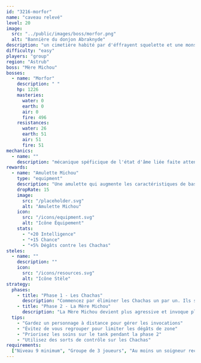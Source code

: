 ```yaml
---
id: "3216-morfor"
name: "caveau relevé"
level: 20
image:
  src: "../public/images/boss/morfor.png"
  alt: "Bannière du donjon Abraknyde"
description: "un cimetière habité par d'éffrayent squelette et une monstre hum "
difficulty: "easy"
players: "group"
region: "Astrub"
boss: "Mère Michou"
bosses:
  - name: "Morfor"
    description: " "
    hp: 1226
    masteries:
      water: 0
      earth: 0
      air: 0
      fire: 496
    resistances:
      water: 26
      earth: 51
      air: 51
      fire: 51
mechanics:
  - name: ""
    description: "mécanique spéficique de l'état d'âme liée faite attention a vos débuf cela peut être un one shot pur et dur sinon rien de bien compliqué si on a un gros dpt eau dans la team"
rewards:
  - name: "Amulette Michou"
    type: "equipment"
    description: "Une amulette qui augmente les caractéristiques de base et offre un bonus aux dégâts contre les créatures de type Chacha."
    dropRate: 15
    image:
      src: "/placeholder.svg"
      alt: "Amulette Michou"
    icon:
      src: "/icons/equipment.svg"
      alt: "Icône Équipement"
    stats:
      - "+20 Intelligence"
      - "+15 Chance"
      - "+5% Dégâts contre les Chachas"
steles:
  - name: ""
    description: ""
    icon:
      src: "/icons/resources.svg"
      alt: "Icône Stèle"
strategy:
  phases:
    - title: "Phase 1 - Les Chachas"
      description: "Commencez par éliminer les Chachas un par un. Ils sont faibles individuellement mais peuvent être dangereux en groupe. Concentrez vos attaques sur un seul Chacha à la fois."
    - title: "Phase 2 - La Mère Michou"
      description: "La Mère Michou devient plus agressive et invoque plus fréquemment des Chachas. Elle utilise des attaques de zone qui peuvent étourdir. Gardez vos distances et éliminez les Chachas invoqués rapidement."
  tips:
    - "Gardez un personnage à distance pour gérer les invocations"
    - "Évitez de vous regrouper pour limiter les dégâts de zone"
    - "Priorisez les soins sur le tank pendant la phase 2"
    - "Utilisez des sorts de contrôle sur les Chachas"
requirements:
  ["Niveau 9 minimum", "Groupe de 3 joueurs", "Au moins un soigneur recommandé"]
---
```

